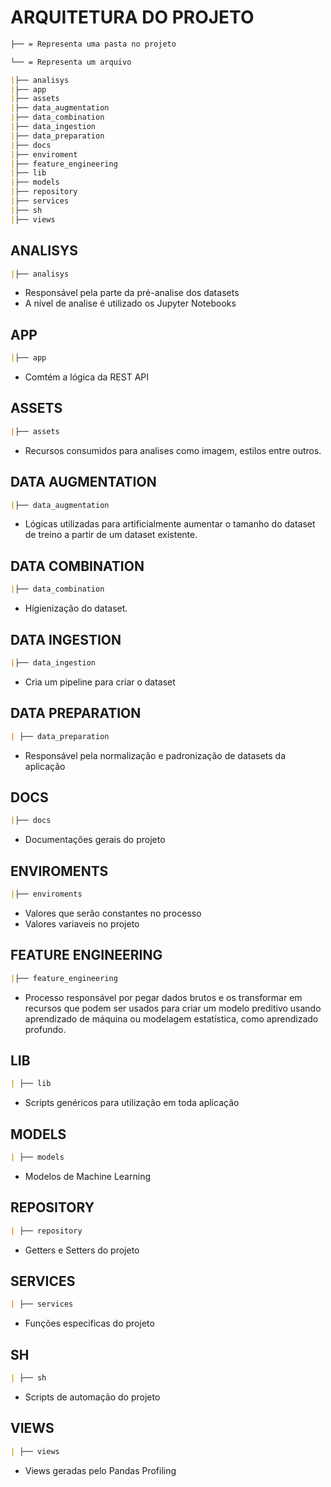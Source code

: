 # ARQUITETURA DO PROJETO

```markdown
├── = Representa uma pasta no projeto

└── = Representa um arquivo

|├── analisys
|├── app
|├── assets
|├── data_augmentation
|├── data_combination
|├── data_ingestion
|├── data_preparation
|├── docs
|├── enviroment
|├── feature_engineering
|├── lib
|├── models
|├── repository
|├── services
|├── sh
|├── views
```

## **ANALISYS**

```markdown
|├── analisys
```

- Responsável pela parte da pré-analise dos datasets
- A nível de analise é utilizado os Jupyter Notebooks

## **APP**

```markdown
|├── app
```

- Comtém a lógica da REST API

## **ASSETS**

```markdown
|├── assets
```

- Recursos consumidos para analises como imagem, estilos entre outros.

## **DATA AUGMENTATION**

```markdown
|├── data_augmentation
```

- Lógicas utilizadas para artificialmente aumentar o tamanho do dataset de treino a partir de um dataset existente.

## **DATA COMBINATION**

```markdown
|├── data_combination
```

- Higienização do dataset.

## **DATA INGESTION**

```markdown
|├── data_ingestion
```

- Cria um pipeline para criar o dataset

## **DATA PREPARATION**

```markdown
| ├── data_preparation
```

- Responsável pela normalização e padronização de datasets da aplicação

## **DOCS**

```markdown
|├── docs
```

- Documentações gerais do projeto

## **ENVIROMENTS**

```markdown
|├── enviroments
```

- Valores que serão constantes no processo
- Valores variaveis no projeto

## **FEATURE ENGINEERING**

```markdown
|├── feature_engineering
```

- Processo responsável por pegar dados brutos e os transformar em recursos que podem ser usados ​​para criar um modelo preditivo usando aprendizado de máquina ou modelagem estatística, como aprendizado profundo.

## **LIB**

```markdown
| ├── lib
```

- Scripts genéricos para utilização em toda aplicação

## **MODELS**

```markdown
| ├── models
```

- Modelos de Machine Learning

## **REPOSITORY**

```markdown
| ├── repository
```

- Getters e Setters do projeto

## **SERVICES**

```markdown
| ├── services
```

- Funções especificas do projeto

## **SH**

```markdown
| ├── sh
```

- Scripts de automação do projeto

## **VIEWS**

```markdown
| ├── views
```

- Views geradas pelo Pandas Profiling
